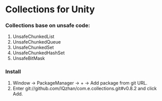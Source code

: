 # Collections for Unity
### Collections base on unsafe code:
1. UnsafeChunkedList
2. UnsafeChunkedQueue
3. UnsafeChunkedSet
4. UnsafeChunkedHashSet
5. UnsafeBitMask
### Install
1. Window -> PackageManager -> + -> Add package from git URL.
2. Enter git://github.com/IQzhan/com.e.collections.git#v0.8.2 and click Add.